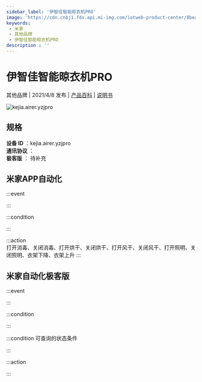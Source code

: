```yaml
---
sidebar_label: '伊智佳智能晾衣机PRO'
image: 'https://cdn.cnbj1.fds.api.mi-img.com/iotweb-product-center/8bea4b4589aae9064759d811c0ae8455_产品拟物图.png?GalaxyAccessKeyId=AKVGLQWBOVIRQ3XLEW&Expires=9223372036854775807&Signature=YbMkS6ikKztMdEE5wFGEUVSuPp0='
keywords: 
 - 米家
 - 其他品牌
 - 伊智佳智能晾衣机PRO
description : ''
---
```

# 伊智佳智能晾衣机PRO

其他品牌 | 2021/4/8 发布 | [产品百科](https://home.mi.com/webapp/content/baike/product/index.html?model=kejia.airer.yzjpro/) | [说明书](https://home.mi.com/views/introduction.html?model=kejia.airer.yzjpro&region=cn)

![kejia.airer.yzjpro](https://cdn.cnbj1.fds.api.mi-img.com/iotweb-product-center/8bea4b4589aae9064759d811c0ae8455_产品拟物图.png?GalaxyAccessKeyId=AKVGLQWBOVIRQ3XLEW&Expires=9223372036854775807&Signature=YbMkS6ikKztMdEE5wFGEUVSuPp0=)

## 规格  
> 
**设备 ID** ：kejia.airer.yzjpro  
**通讯协议** ：  
**极客版**  ： 待补充 


## 米家APP自动化  

:::event  

:::

:::condition  

:::

:::action   
打开消毒、关闭消毒、打开烘干、关闭烘干、打开风干、关闭风干、打开照明、关闭照明、衣架下降、衣架上升
:::

## 米家自动化极客版  

:::event  

:::

:::condition  

:::

:::condition 可查询的状态条件  

:::

:::action  

:::

        
